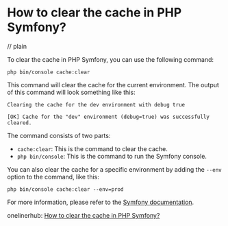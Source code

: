 # How to clear the cache in PHP Symfony?
// plain

To clear the cache in PHP Symfony, you can use the following command:

```
php bin/console cache:clear
```

This command will clear the cache for the current environment. The output of this command will look something like this:

```
Clearing the cache for the dev environment with debug true

[OK] Cache for the "dev" environment (debug=true) was successfully cleared.
```

The command consists of two parts:

- `cache:clear`: This is the command to clear the cache.
- `php bin/console`: This is the command to run the Symfony console.

You can also clear the cache for a specific environment by adding the `--env` option to the command, like this:

```
php bin/console cache:clear --env=prod
```

For more information, please refer to the [Symfony documentation](https://symfony.com/doc/current/setup/cache.html).

onelinerhub: [How to clear the cache in PHP Symfony?](https://onelinerhub.com/php-symfony/how-to-clear-the-cache-in-php-symfony)